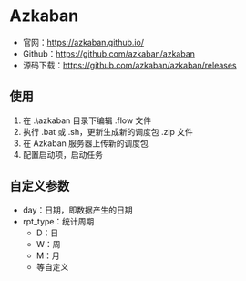 # Azkaban

- 官网：<https://azkaban.github.io/>
- Github：<https://github.com/azkaban/azkaban>
- 源码下载：<https://github.com/azkaban/azkaban/releases>

## 使用

1. 在 .\azkaban 目录下编辑 .flow 文件
2. 执行 .bat 或 .sh，更新生成新的调度包 .zip 文件
3. 在 Azkaban 服务器上传新的调度包
4. 配置启动项，启动任务

## 自定义参数

- day：日期，即数据产生的日期
- rpt_type：统计周期
    - D：日
    - W：周
    - M：月
    - 等自定义
